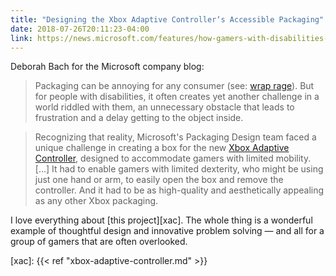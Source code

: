 ```yaml
---
title: "Designing the Xbox Adaptive Controller‘s Accessible Packaging"
date: 2018-07-26T20:11:23-04:00
link: https://news.microsoft.com/features/how-gamers-with-disabilities-helped-design-the-new-xbox-adaptive-controllers-elegantly-accessible-packaging/
---
```


Deborah Bach for the Microsoft company blog: 

> Packaging can be annoying for any consumer (see: [wrap rage](https://en.wikipedia.org/wiki/Wrap_rage)). But for people with disabilities, it often creates yet another challenge in a world riddled with them, an unnecessary obstacle that leads to frustration and a delay getting to the object inside.

> Recognizing that reality, Microsoft's Packaging Design team faced a unique challenge in creating a box for the new [Xbox Adaptive Controller](https://news.microsoft.com/stories/xbox-adaptive-controller/), designed to accommodate gamers with limited mobility. [...] It had to enable gamers with limited dexterity, who might be using just one hand or arm, to easily open the box and remove the controller. And it had to be as high-quality and aesthetically appealing as any other Xbox packaging.

I love everything about [this project][xac]. The whole thing is a wonderful example of thoughtful design and innovative problem solving — and all for a group of gamers that are often overlooked.  

[xac]: {{< ref "xbox-adaptive-controller.md" >}}